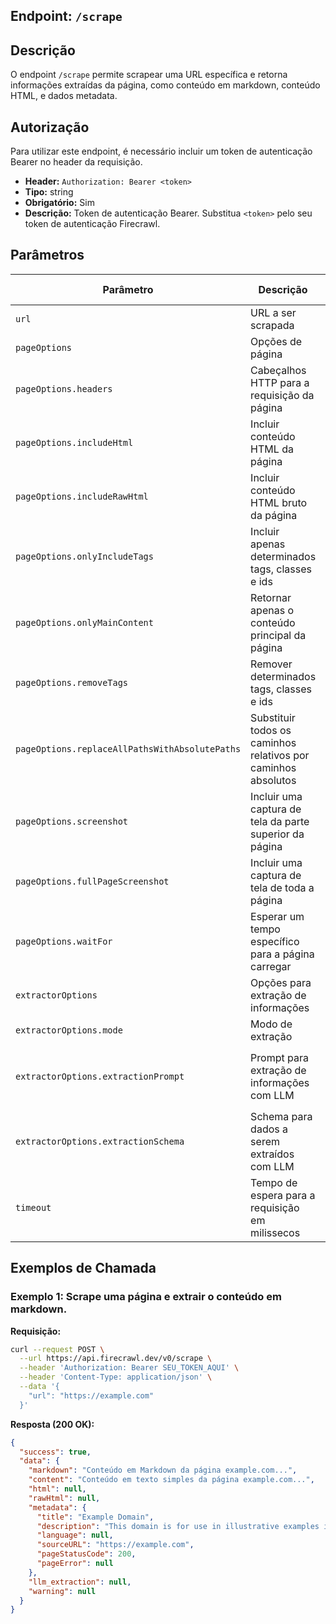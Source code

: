 ## Endpoint: `/scrape`

## Descrição

O endpoint `/scrape` permite scrapear uma URL específica e retorna informações extraídas da página, como conteúdo em markdown, conteúdo HTML, e dados metadata.

## Autorização

Para utilizar este endpoint, é necessário incluir um token de autenticação Bearer no header da requisição.

- **Header:** `Authorization: Bearer <token>`
- **Tipo:** string
- **Obrigatório:** Sim
- **Descrição:** Token de autenticação Bearer. Substitua `<token>` pelo seu token de autenticação Firecrawl.

## Parâmetros

| Parâmetro | Descrição | Valor padrão | Exemplo | Tipo | Obrigatório |
|---|---|---|---|---|---|
| `url` | URL a ser scrapada | - | `"https://example.com"` | string | Sim |
| `pageOptions` | Opções de página | - | `{}` | objeto | Não |
| `pageOptions.headers` | Cabeçalhos HTTP para a requisição da página | `{}` |  `{"User-Agent": "Roo-Agent"}` | objeto | Não |
| `pageOptions.includeHtml` | Incluir conteúdo HTML da página | `false` | `true` | boolean | Não |
| `pageOptions.includeRawHtml` | Incluir conteúdo HTML bruto da página | `false` | `true` | boolean | Não |
| `pageOptions.onlyIncludeTags` | Incluir apenas determinados tags, classes e ids | `[]` | `["script", ".ad", "#footer"]` | string[] | Não |
| `pageOptions.onlyMainContent` | Retornar apenas o conteúdo principal da página | `false` | `true` | boolean | Não |
| `pageOptions.removeTags` | Remover determinados tags, classes e ids | `[]` | `["script", ".ad", "#footer"]` | string[] | Não |
| `pageOptions.replaceAllPathsWithAbsolutePaths` | Substituir todos os caminhos relativos por caminhos absolutos | `false` | `true` | boolean | Não |
| `pageOptions.screenshot` | Incluir uma captura de tela da parte superior da página | `false` | `true` | boolean | Não |
| `pageOptions.fullPageScreenshot` | Incluir uma captura de tela de toda a página | `false` | `true` | boolean | Não |
| `pageOptions.waitFor` | Esperar um tempo específico para a página carregar | `0` | `5000` (5 segundos) | integer | Não |
| `extractorOptions` | Opções para extração de informações | - | `{}` | objeto | Não |
| `extractorOptions.mode` | Modo de extração | `"markdown"` | `"llm-extraction"` | enum<string> | Não |
| `extractorOptions.extractionPrompt` | Prompt para extração de informações com LLM | - | `"Extraia todos os produtos da página"` | string | Não (Obrigatório para `llm-extraction` mode) |
| `extractorOptions.extractionSchema` | Schema para dados a serem extraídos com LLM | - |  `{"type": "array", "items": {"type": "string"}}` | objeto | Não (Obrigatório para `llm-extraction` mode) |
| `timeout` | Tempo de espera para a requisição em milissecos | `30000` | `60000` (60 segundos) | integer | Não |

## Exemplos de Chamada

### Exemplo 1: Scrape uma página e extrair o conteúdo em markdown.

**Requisição:**

```bash
curl --request POST \
  --url https://api.firecrawl.dev/v0/scrape \
  --header 'Authorization: Bearer SEU_TOKEN_AQUI' \
  --header 'Content-Type: application/json' \
  --data '{
    "url": "https://example.com"
  }'
```

**Resposta (200 OK):**

```json
{
  "success": true,
  "data": {
    "markdown": "Conteúdo em Markdown da página example.com...",
    "content": "Conteúdo em texto simples da página example.com...",
    "html": null,
    "rawHtml": null,
    "metadata": {
      "title": "Example Domain",
      "description": "This domain is for use in illustrative examples in documents.",
      "language": null,
      "sourceURL": "https://example.com",
      "pageStatusCode": 200,
      "pageError": null
    },
    "llm_extraction": null,
    "warning": null
  }
}